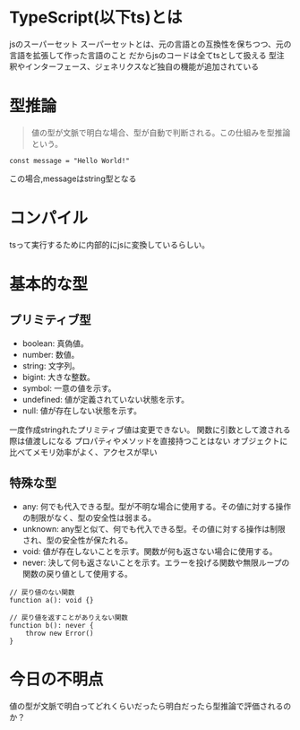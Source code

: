 # TypeScript(以下ts)とは

jsのスーパーセット
スーパーセットとは、元の言語との互換性を保ちつつ、元の言語を拡張して作った言語のこと
だからjsのコードは全てtsとして扱える
型注釈やインターフェース、ジェネリクスなど独自の機能が追加されている

# 型推論
> 値の型が文脈で明白な場合、型が自動で判断される。この仕組みを型推論という。

`const message = "Hello World!"`

この場合,messageはstring型となる

# コンパイル
tsって実行するために内部的にjsに変換しているらしい。

# 基本的な型
## プリミティブ型
- boolean: 真偽値。
- number: 数値。
- string: 文字列。
- bigint: 大きな整数。
- symbol: 一意の値を示す。
- undefined: 値が定義されていない状態を示す。
- null: 値が存在しない状態を示す。

一度作成stringれたプリミティブ値は変更できない。
関数に引数として渡される際は値渡しになる
プロパティやメソッドを直接持つことはない
オブジェクトに比べてメモリ効率がよく、アクセスが早い

## 特殊な型
- any: 何でも代入できる型。型が不明な場合に使用する。その値に対する操作の制限がなく、型の安全性は弱まる。
- unknown: any型と似て、何でも代入できる型。その値に対する操作は制限され、型の安全性が保たれる。
- void: 値が存在しないことを示す。関数が何も返さない場合に使用する。
- never: 決して何も返さないことを示す。エラーを投げる関数や無限ループの関数の戻り値として使用する。

```
// 戻り値のない関数
function a(): void {}

// 戻り値を返すことがありえない関数
function b(): never {
    throw new Error()
}
```

# 今日の不明点
値の型が文脈で明白ってどれくらいだったら明白だったら型推論で評価されるのか？
